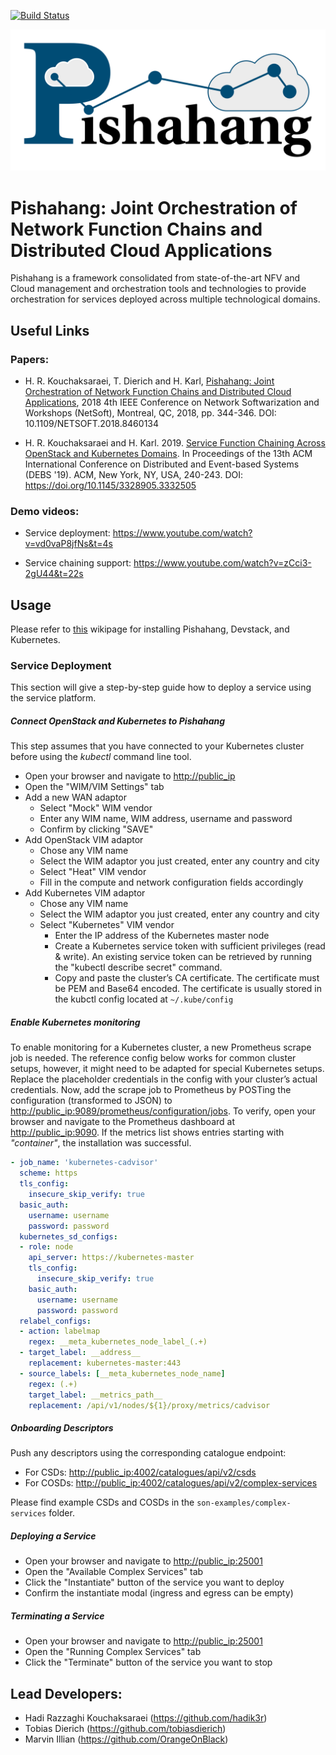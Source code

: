 [![Build Status](http://pishahang-jenkins.cs.upb.de:8080/buildStatus/icon?job=pishahang)](http://pishahang-jenkins.cs.upb.de:8080/job/pishahang/)

<p align="center">
    <img width="600" src="./figures/pishahang-logo.svg">
</p>

# Pishahang: Joint Orchestration of Network Function Chains and Distributed Cloud Applications

Pishahang is a framework consolidated from state-of-the-art NFV and Cloud management and orchestration tools and
technologies to provide orchestration for services deployed across multiple technological domains.

## Useful Links

### Papers: 
* H. R. Kouchaksaraei, T. Dierich and H. Karl, [Pishahang: Joint Orchestration of Network Function Chains and Distributed Cloud Applications](http://ieeexplore.ieee.org/stamp/stamp.jsp?tp=&arnumber=8460134&isnumber=8458492), 2018 4th IEEE Conference on Network Softwarization and Workshops (NetSoft), Montreal, QC, 2018, pp. 344-346. DOI: 10.1109/NETSOFT.2018.8460134

* H. R. Kouchaksaraei and H. Karl. 2019. [Service Function Chaining Across OpenStack and Kubernetes Domains](https://dl.acm.org/citation.cfm?id=3332505). In Proceedings of the 13th ACM International Conference on Distributed and Event-based Systems (DEBS '19). ACM, New York, NY, USA, 240-243. DOI: https://doi.org/10.1145/3328905.3332505

### Demo videos:
* Service deployment: https://www.youtube.com/watch?v=vd0vaP8jfNs&t=4s

* Service chaining support: https://www.youtube.com/watch?v=zCci3-2gU44&t=22s

## Usage

Please refer to [this](https://github.com/CN-UPB/Pishahang/wiki) wikipage for installing Pishahang, Devstack, and Kubernetes. 


### Service Deployment

This section will give a step-by-step guide how to deploy a service using the service platform.

##### Connect OpenStack and Kubernetes to Pishahang

This step assumes that you have connected to your Kubernetes cluster before using the *kubectl* command line tool.

-   Open your browser and navigate to <http://public_ip>
-   Open the "WIM/VIM Settings" tab
-   Add a new WAN adaptor
    -   Select "Mock" WIM vendor
    -   Enter any WIM name, WIM address, username and password
    -   Confirm by clicking "SAVE"
-   Add OpenStack VIM adaptor
    -   Chose any VIM name
    -   Select the WIM adaptor you just created, enter any country and
        city
    -   Select "Heat" VIM vendor
    -   Fill in the compute and network configuration fields accordingly
-   Add Kubernetes VIM adaptor
    -   Chose any VIM name
    -   Select the WIM adaptor you just created, enter any country and
        city
    -   Select "Kubernetes" VIM vendor
        -   Enter the IP address of the Kubernetes master node
        -   Create a Kubernetes service token with sufficient privileges
            (read & write). An existing service token can be retrieved
            by running the "kubectl describe secret" command.
        -   Copy and paste the cluster’s CA certificate. The certificate
            must be PEM and Base64 encoded. The certificate is usually
            stored in the kubctl config located at `~/.kube/config`
       
##### Enable Kubernetes monitoring

To enable monitoring for a Kubernetes cluster, a new Prometheus scrape
job is needed. The reference config below works for common cluster setups, however, it might need to be adapted
for special Kubernetes setups. Replace the placeholder credentials in
the config with your cluster’s actual credentials. Now, add the scrape
job to Prometheus by POSTing the configuration (transformed to JSON) to
<http://public_ip:9089/prometheus/configuration/jobs>. To verify, open
your browser and navigate to the Prometheus dashboard at
<http://public_ip:9090>. If the metrics list shows entries starting with
*"container"*, the installation was successful.   
 
    
```yaml
- job_name: 'kubernetes-cadvisor'
  scheme: https
  tls_config:
    insecure_skip_verify: true
  basic_auth:
    username: username
    password: password
  kubernetes_sd_configs:
  - role: node
    api_server: https://kubernetes-master
    tls_config:
      insecure_skip_verify: true
    basic_auth:
      username: username
      password: password
  relabel_configs:
  - action: labelmap
    regex: __meta_kubernetes_node_label_(.+)
  - target_label: __address__
    replacement: kubernetes-master:443
  - source_labels: [__meta_kubernetes_node_name]
    regex: (.+)
    target_label: __metrics_path__
    replacement: /api/v1/nodes/${1}/proxy/metrics/cadvisor

```

##### Onboarding Descriptors

Push any descriptors using the corresponding catalogue endpoint:

-   For CSDs: <http://public_ip:4002/catalogues/api/v2/csds>
-   For COSDs:
    <http://public_ip:4002/catalogues/api/v2/complex-services>

Please find example CSDs and COSDs in the `son-examples/complex-services` folder.

##### Deploying a Service

-   Open your browser and navigate to <http://public_ip:25001>
-   Open the "Available Complex Services" tab
-   Click the "Instantiate" button of the service you want to deploy
-   Confirm the instantiate modal (ingress and egress can be empty)

##### Terminating a Service

-   Open your browser and navigate to <http://public_ip:25001>
-   Open the "Running Complex Services" tab
-   Click the "Terminate" button of the service you want to stop

## Lead Developers:

- Hadi Razzaghi Kouchaksaraei (https://github.com/hadik3r)
- Tobias Dierich (https://github.com/tobiasdierich)
- Marvin Illian (https://github.com/OrangeOnBlack)

